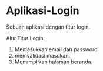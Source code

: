 # Aplikasi-Login
Sebuah aplikasi dengan fitur login.

Alur Fitur Login:
1. Memasukkan email dan password
2. memvalidasi masukan.
3. Menampilkan halaman beranda.
